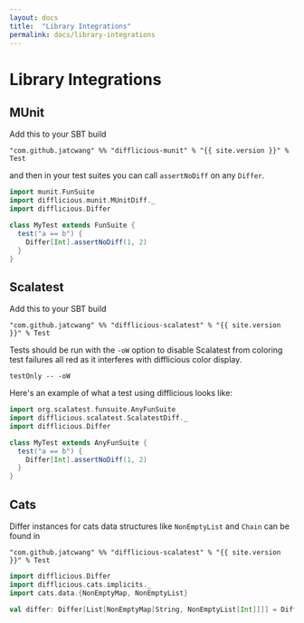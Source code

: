 ```yaml
---
layout: docs
title:  "Library Integrations"
permalink: docs/library-integrations
---
```


# Library Integrations

## MUnit

Add this to your SBT build
```
"com.github.jatcwang" %% "difflicious-munit" % "{{ site.version }}" % Test
```

and then in your test suites you can call `assertNoDiff` on any `Differ`.

```scala mdoc:nest
import munit.FunSuite
import difflicious.munit.MUnitDiff._
import difflicious.Differ

class MyTest extends FunSuite {
  test("a == b") { 
    Differ[Int].assertNoDiff(1, 2)
  }
}
```

## Scalatest

Add this to your SBT build
```
"com.github.jatcwang" %% "difflicious-scalatest" % "{{ site.version }}" % Test
```

Tests should be run with the `-oW` option to disable Scalatest from coloring test failures all red as it interferes with 
difflicious color display.

```
testOnly -- -oW
```

Here's an example of what a test using difflicious looks like:

```scala mdoc:nest
import org.scalatest.funsuite.AnyFunSuite
import difflicious.scalatest.ScalatestDiff._
import difflicious.Differ

class MyTest extends AnyFunSuite {
  test("a == b") { 
    Differ[Int].assertNoDiff(1, 2)
  }
}
```

## Cats

Differ instances for cats data structures like `NonEmptyList` and `Chain` can be found in

```
"com.github.jatcwang" %% "difflicious-scalatest" % "{{ site.version }}" % Test
```

```scala mdoc:nest
import difflicious.Differ
import difflicious.cats.implicits._
import cats.data.{NonEmptyMap, NonEmptyList}

val differ: Differ[List[NonEmptyMap[String, NonEmptyList[Int]]]] = Differ[List[NonEmptyMap[String, NonEmptyList[Int]]]]
```



